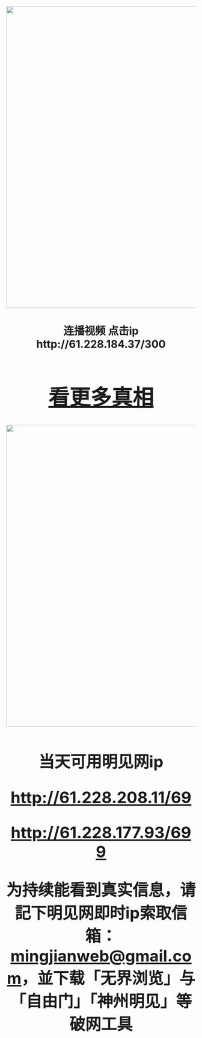 <div align="center"><a href="http://61.228.184.37/300"><IMG SRC="https://github.com/gofanben/gm/blob/master/img-2/swspip.jpg" width=800></a>
<h1>连播视频 点击ip http://61.228.184.37/300 <h1>
 

<div align=center><h1><a href="https://bit.ly/2RQM1hX"> 看更多真相  </h1></a></div>

<div align="center"><a href="http://61.228.208.11/69"><IMG SRC="https://github.com/gofanben/gm/blob/master/img-2/minjen.jpg" width=800></a>
<h2>当天可用明见网ip 

http://61.228.208.11/69

http://61.228.177.93/699

为持续能看到真实信息，请記下明见网即时ip索取信箱：mingjianweb@gmail.com，並下载「无界浏览」与「自由门」「神州明见」等破网工具</h2>



